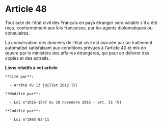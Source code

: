 # Article 48

Tout acte de l'état civil des Français en pays étranger sera valable s'il a été reçu, conformément aux lois françaises, par
les agents diplomatiques ou consulaires.

La conservation des données de l'état civil est assurée par un traitement automatisé satisfaisant aux conditions prévues à
l'article 40 et mis en œuvre par le ministère des affaires étrangères, qui peut en délivrer des copies et des extraits.

**Liens relatifs à cet article**

	**Cité par**:

	  - Arrêté du 13 juillet 2012 (V)

	**Modifié par**:

	  - Loi n°2016-1547 du 18 novembre 2016 - art. 51 (V)

	**Codifié par**:

	  - Loi n°1803-03-11
